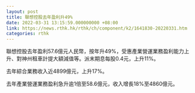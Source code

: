 ```yaml
---
layout: post
title: 聯想控股去年盈利升49%
date: 2022-03-31 13:15:59.000000000 +08:00
link: https://news.rthk.hk/rthk/ch/component/k2/1641830-20220331.htm
categories: rthk
---
```


聯想控股去年盈利57.6億元人民幣，按年升49%，受惠產業營運業務盈利能力上升、對神州租車計提大額減值等。派末期息每股0.4元，上升11%。

去年綜合業務收入近4899億元，上升17%。

去年產業營運業務盈利急升逾1倍至58.6億元，收入增長18%至4860億元。
